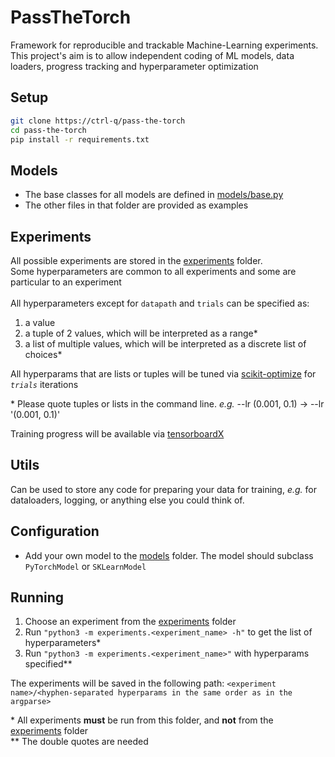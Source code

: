 # PassTheTorch
Framework for reproducible and trackable Machine-Learning experiments.
This project's aim is to allow independent coding of ML models, data loaders, progress tracking and hyperparameter optimization

## Setup
```sh
git clone https://ctrl-q/pass-the-torch
cd pass-the-torch
pip install -r requirements.txt
```
## Models
* The base classes for all models are defined in [models/base.py](models/base.py)
* The other files in that folder are provided as examples


## Experiments
All possible experiments are stored in the [experiments](experiments) folder. <br>
Some hyperparameters are common to all experiments and some are particular to an experiment <br><br>
All hyperparameters except for `datapath` and `trials` can be specified as:
1. a value
1. a tuple of 2 values, which will be interpreted as a range*
1. a list of multiple values, which will be interpreted as a discrete list of choices*

All hyperparams that are lists or tuples will be tuned via [scikit-optimize](https://scikit-optimize.github.io/) for *`trials`* iterations

\* Please quote tuples or lists in the command line. *e.g.* --lr (0.001, 0.1) -> --lr '(0.001, 0.1)' <br>

Training progress will be available via [tensorboardX](https://tensorboardx.readthedocs.io/)


## Utils
Can be used to store any code for preparing your data for training, _e.g._ for dataloaders, logging, or anything else you could think of.

## Configuration
* Add your own model to the [models](models) folder. The model should subclass `PyTorchModel` or `SKLearnModel`

## Running
1. Choose an experiment from the [experiments](experiments) folder
1. Run `"python3 -m experiments.<experiment_name> -h"` to get the list of hyperparameters*
1. Run `"python3 -m experiments.<experiment_name>"` with hyperparams specified**

The experiments will be saved in the following path: `<experiment name>/<hyphen-separated hyperparams in the same order as in the argparse>`

\* All experiments **must** be run from this folder, and **not** from the [experiments](experiments) folder <br>
\*\* The double quotes are needed
